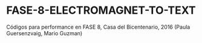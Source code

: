 # FASE-8-ELECTROMAGNET-TO-TEXT
Códigos para performance en FASE 8, Casa del Bicentenario, 2016 (Paula Guersenzvaig, Mario Guzman)
